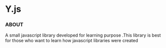 # Y.js
<h3>ABOUT</h3>
<p>A small javascript library developed for learning purpose .This library is best for those who want to learn how javascript libraries were created</p>